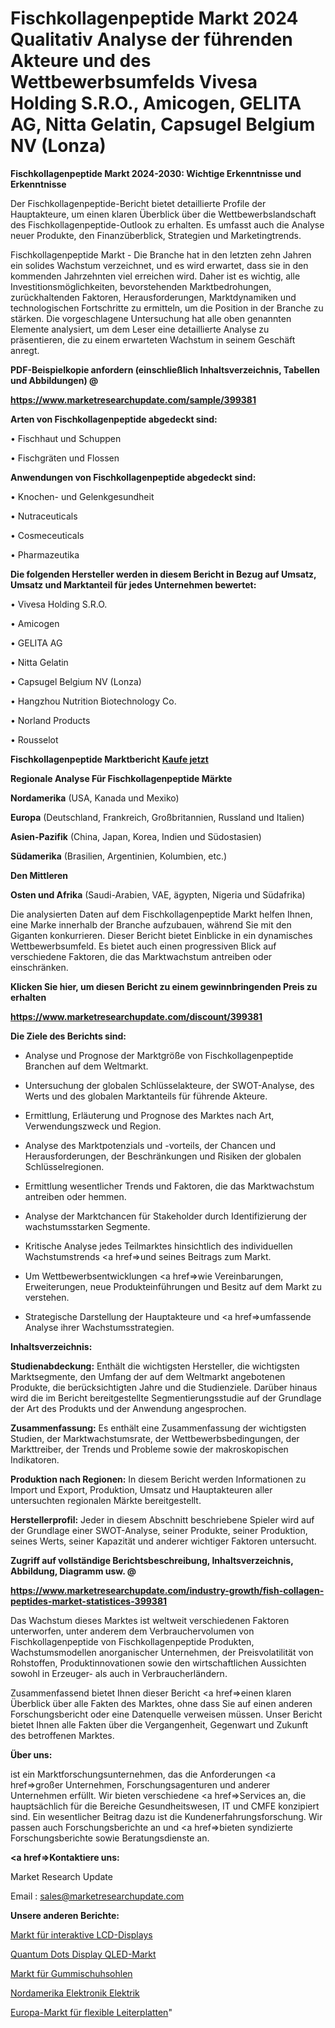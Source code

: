 # Fischkollagenpeptide Markt 2024 Qualitativ Analyse der führenden Akteure und des Wettbewerbsumfelds Vivesa Holding S.R.O., Amicogen, GELITA AG, Nitta Gelatin, Capsugel Belgium NV (Lonza)

<strong>Fischkollagenpeptide Markt 2024-2030: Wichtige Erkenntnisse und Erkenntnisse</strong>

Der Fischkollagenpeptide-Bericht bietet detaillierte Profile der Hauptakteure, um einen klaren Überblick über die Wettbewerbslandschaft des Fischkollagenpeptide-Outlook zu erhalten. Es umfasst auch die Analyse neuer Produkte, den Finanzüberblick, Strategien und Marketingtrends.

Fischkollagenpeptide Markt - Die Branche hat in den letzten zehn Jahren ein solides Wachstum verzeichnet, und es wird erwartet, dass sie in den kommenden Jahrzehnten viel erreichen wird. Daher ist es wichtig, alle Investitionsmöglichkeiten, bevorstehenden Marktbedrohungen, zurückhaltenden Faktoren, Herausforderungen, Marktdynamiken und technologischen Fortschritte zu ermitteln, um die Position in der Branche zu stärken. Die vorgeschlagene Untersuchung hat alle oben genannten Elemente analysiert, um dem Leser eine detaillierte Analyse zu präsentieren, die zu einem erwarteten Wachstum in seinem Geschäft anregt.



<strong><b>PDF-Beispielkopie anfordern (einschließlich Inhaltsverzeichnis, Tabellen und Abbildungen) @ </b></strong>

<strong><a href=https://www.marketresearchupdate.com/sample/399381>

<strong>https://www.marketresearchupdate.com/sample/399381</u></a></strong></strong>



<strong>Arten von Fischkollagenpeptide abgedeckt sind:</strong>

• Fischhaut und Schuppen

• Fischgräten und Flossen



<strong>Anwendungen von Fischkollagenpeptide abgedeckt sind:</strong>

• Knochen- und Gelenkgesundheit

• Nutraceuticals

• Cosmeceuticals

• Pharmazeutika



<strong>Die folgenden Hersteller werden in diesem Bericht in Bezug auf Umsatz, Umsatz und Marktanteil für jedes Unternehmen bewertet:</strong>

• Vivesa Holding S.R.O.

• Amicogen

• GELITA AG

• Nitta Gelatin

• Capsugel Belgium NV (Lonza)

• Hangzhou Nutrition Biotechnology Co.

• Norland Products

• Rousselot



<strong>Fischkollagenpeptide Marktbericht <a href=https://www.marketresearchupdate.com/buynow/399381>Kaufe jetzt</a></strong>



<strong>Regionale Analyse Für Fischkollagenpeptide Märkte</strong>



<strong>Nordamerika</strong> (USA, Kanada und Mexiko)



<strong>Europa</strong> (Deutschland, Frankreich, Großbritannien, Russland und Italien)



<strong>Asien-Pazifik</strong> (China, Japan, Korea, Indien und Südostasien)



<strong>Südamerika</strong> (Brasilien, Argentinien, Kolumbien, etc.)



<strong>Den Mittleren</strong> 

<strong>Osten und Afrika</strong> (Saudi-Arabien, VAE, ägypten, Nigeria und Südafrika)

Die analysierten Daten auf dem Fischkollagenpeptide Markt helfen Ihnen, eine Marke innerhalb der Branche aufzubauen, während Sie mit den Giganten konkurrieren. Dieser Bericht bietet Einblicke in ein dynamisches Wettbewerbsumfeld. Es bietet auch einen progressiven Blick auf verschiedene Faktoren, die das Marktwachstum antreiben oder einschränken.



<strong>Klicken Sie hier, um diesen Bericht zu einem gewinnbringenden Preis zu erhalten
</strong>

<strong><a href=https://www.marketresearchupdate.com/discount/399381>https://www.marketresearchupdate.com/discount/399381</b></u></strong></a>



<strong>Die Ziele des Berichts sind:</strong>

- Analyse und Prognose der Marktgröße von Fischkollagenpeptide Branchen auf dem Weltmarkt.

- Untersuchung der globalen Schlüsselakteure, der SWOT-Analyse, des Werts und des globalen Marktanteils für führende Akteure.

- Ermittlung, Erläuterung und Prognose des Marktes nach Art, Verwendungszweck und Region.

- Analyse des Marktpotenzials und -vorteils, der Chancen und Herausforderungen, der Beschränkungen und Risiken der globalen Schlüsselregionen.

- Ermittlung wesentlicher Trends und Faktoren, die das Marktwachstum antreiben oder hemmen.

- Analyse der Marktchancen für Stakeholder durch Identifizierung der wachstumsstarken Segmente.

- Kritische Analyse jedes Teilmarktes hinsichtlich des individuellen Wachstumstrends <a href=>und</a> seines Beitrags zum Markt.

- Um Wettbewerbsentwicklungen <a href=>wie</a> Vereinbarungen, Erweiterungen, neue Produkteinführungen und Besitz auf dem Markt zu verstehen.

- Strategische Darstellung der Hauptakteure und <a href=>umfas</a>sende Analyse ihrer Wachstumsstrategien.



<strong>Inhaltsverzeichnis:</strong>



<strong>Studienabdeckung:</strong> Enthält die wichtigsten Hersteller, die wichtigsten Marktsegmente, den Umfang der auf dem Weltmarkt angebotenen Produkte, die berücksichtigten Jahre und die Studienziele. Darüber hinaus wird die im Bericht bereitgestellte Segmentierungsstudie auf der Grundlage der Art des Produkts und der Anwendung angesprochen.



<strong>Zusammenfassung:</strong> Es enthält eine Zusammenfassung der wichtigsten Studien, der Marktwachstumsrate, der Wettbewerbsbedingungen, der Markttreiber, der Trends und Probleme sowie der makroskopischen Indikatoren.



<strong>Produktion nach Regionen:</strong> In diesem Bericht werden Informationen zu Import und Export, Produktion, Umsatz und Hauptakteuren aller untersuchten regionalen Märkte bereitgestellt.



<strong>Herstellerprofil:</strong> Jeder in diesem Abschnitt beschriebene Spieler wird auf der Grundlage einer SWOT-Analyse, seiner Produkte, seiner Produktion, seines Werts, seiner Kapazität und anderer wichtiger Faktoren untersucht.



<strong><b>Zugriff auf vollständige Berichtsbeschreibung, Inhaltsverzeichnis, Abbildung, Diagramm usw. @ </b></strong>

<strong><a href=https://www.marketresearchupdate.com/industry-growth/fish-collagen-peptides-market-statistices-399381>https://www.marketresearchupdate.com/industry-growth/fish-collagen-peptides-market-statistices-399381</a></strong>

Das Wachstum dieses Marktes ist weltweit verschiedenen Faktoren unterworfen, unter anderem dem Verbrauchervolumen von Fischkollagenpeptide von Fischkollagenpeptide Produkten, Wachstumsmodellen anorganischer Unternehmen, der Preisvolatilität von Rohstoffen, Produktinnovationen sowie den wirtschaftlichen Aussichten sowohl in Erzeuger- als auch in Verbraucherländern.

Zusammenfassend bietet Ihnen dieser Bericht <a href=>einen</a> klaren Überblick über alle Fakten des Marktes, ohne dass Sie auf einen anderen Forschungsbericht oder eine Datenquelle verweisen müssen. Unser Bericht bietet Ihnen alle Fakten über die Vergangenheit, Gegenwart und Zukunft des betroffenen Marktes.



<strong>Über uns:</strong>

 ist ein Marktforschungsunternehmen, das die Anforderungen <a href=>großer</a> Unternehmen, Forschungsagenturen und anderer Unternehmen erfüllt. Wir bieten verschiedene <a href=>Services</a> an, die hauptsächlich für die Bereiche Gesundheitswesen, IT und CMFE konzipiert sind. Ein wesentlicher Beitrag dazu ist die Kundenerfahrungsforschung. Wir passen auch Forschungsberichte an und <a href=>bieten</a> syndizierte Forschungsberichte sowie Beratungsdienste an.



<strong><a href=>Kontaktiere uns:</a></strong>

Market Research Update

Email : sales@marketresearchupdate.com



<strong>Unsere anderen Berichte:</strong>

<a href=https://www.linkedin.com/pulse/lcd-interactive-display-market-2023-challenges>Markt für interaktive LCD-Displays</a>

<a href=https://www.linkedin.com/pulse/quantum-dots-display-qled-market-research-report>Quantum Dots Display QLED-Markt</a>

<a href=https://www.linkedin.com/pulse/rubber-shoe-sole-market-size-industry-growth>Markt für Gummischuhsohlen</a>

<a href=https://www.linkedin.com/pulse/north-america-electronics-electrical>Nordamerika Elektronik Elektrik</a>

<a href=https://www.linkedin.com/pulse/europe-flexible-printed-circuit-boards-market>Europa-Markt für flexible Leiterplatten</a>"
